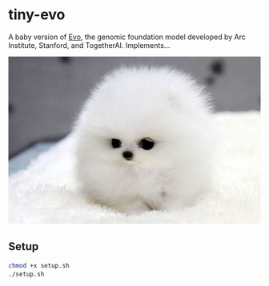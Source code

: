 # tiny-evo

A baby version of [Evo](https://arcinstitute.org/news/blog/evo), the genomic foundation model developed by Arc Institute, Stanford, and TogetherAI. Implements...

![just a baby](./puppy.jpg)

## Setup

```bash
chmod +x setup.sh
./setup.sh
```
